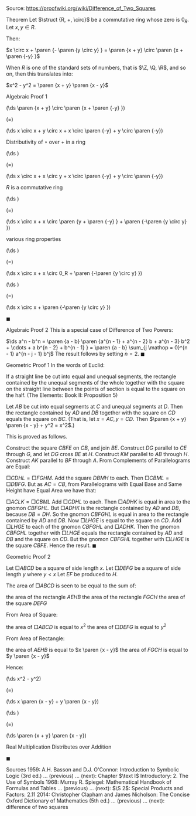 # 

Source: https://proofwiki.org/wiki/Difference_of_Two_Squares



Theorem
Let $\struct {R, +, \circ}$ be a commutative ring whose zero is $0_R$.
Let $x, y \in R$.

Then:

$x \circ x + \paren {- \paren {y \circ y} } = \paren {x + y} \circ \paren {x + \paren {-y} }$

When $R$ is one of the standard sets of numbers, that is $\Z, \Q, \R$, and so on, then this translates into:

$x^2 - y^2 = \paren {x + y} \paren {x - y}$


Algebraic Proof 1













\(\ds \paren {x + y} \circ \paren {x + \paren {-y} }\)

\(=\)







\(\ds x \circ x + y \circ x + x \circ \paren {-y} + y \circ \paren {-y}\)





Distributivity of $\circ$ over $+$ in a ring














\(\ds \)

\(=\)







\(\ds x \circ x + x \circ y + x \circ \paren {-y} + y \circ \paren {-y}\)





$R$ is a commutative ring














\(\ds \)

\(=\)







\(\ds x \circ x + x \circ \paren {y + \paren {-y} } + \paren {-\paren {y \circ y} }\)





various ring properties














\(\ds \)

\(=\)







\(\ds x \circ x + x \circ 0_R + \paren {-\paren {y \circ y} }\)




















\(\ds \)

\(=\)







\(\ds x \circ x + \paren {-\paren {y \circ y} }\)









$\blacksquare$


Algebraic Proof 2
This is a special case of Difference of Two Powers:

$\ds a^n - b^n = \paren {a - b} \paren {a^{n - 1} + a^{n - 2} b + a^{n - 3} b^2 + \cdots + a b^{n - 2} + b^{n - 1} } = \paren {a - b} \sum_{j \mathop = 0}^{n - 1} a^{n - j - 1} b^j$
The result follows by setting $n = 2$.
$\blacksquare$


Geometric Proof 1
In the words of Euclid:

If a straight line be cut into equal and unequal segments, the rectangle contained by the unequal segments of the whole together with the square on the straight line between the points of section is equal to the square on the half.
(The Elements: Book $\text{II}$: Proposition $5$)



Let $AB$ be cut into equal segments at $C$ and unequal segments at $D$.
Then the rectangle contained by $AD$ and $DB$ together with the square on $CD$ equals the square on $BC$.
(That is, let $x = AC, y = CD$. Then $\paren {x + y} \paren {x - y} + y^2 = x^2$.)

This is proved as follows.

Construct the square $CBFE$ on $CB$, and join $BE$.
Construct $DG$ parallel to $CE$ through $G$, and let $DG$ cross $BE$ at $H$.
Construct $KM$ parallel to $AB$ through $H$.
Construct $AK$ parallel to $BF$ through $A$.
From Complements of Parallelograms are Equal:

$\Box CDHL = \Box FGHM$.
Add the square $DBMH$ to each.
Then $\Box CBML = \Box DBFG$.
But as $AC = CB$, from Parallelograms with Equal Base and Same Height have Equal Area we have that:

$\Box ACLK = \Box CBML$
Add $\Box CDHL$ to each.
Then $\Box ADHK$ is equal in area to the gnomon $CBFGHL$.
But $\Box ADHK$ is the rectangle contained by $AD$ and $DB$, because $DB = DH$.
So the gnomon $CBFGHL$ is equal in area to the rectangle contained by $AD$ and $DB$.
Now $\Box LHGE$ is equal to the square on $CD$.
Add $\Box LHGE$ to each of the gnomon $CBFGHL$ and $\Box ADHK$.
Then the gnomon $CBFGHL$ together with $\Box LHGE$ equals the rectangle contained by $AD$ and $DB$ and the square on $CD$.
But the gnomon $CBFGHL$ together with $\Box LHGE$ is the square $CBFE$.
Hence the result.
$\blacksquare$


Geometric Proof 2

Let $\Box ABCD$ be a square of side length $x$.
Let $\Box DEFG$ be a square of side length $y$ where $y < x$
Let $EF$ be produced to $H$.

The area of $\Box ABCD$ is seen to be equal to the sum of:

the area of the rectangle $AEHB$
the area of the rectangle $FGCH$
the area of the square $DEFG$

From Area of Square:

the area of $\Box ABCD$ is equal to $x^2$
the area of $\Box DEFG$ is equal to $y^2$

From Area of Rectangle:

the area of $AEHB$ is equal to $x \paren {x - y}$
the area of $FGCH$ is equal to $y \paren {x - y}$

Hence:














\(\ds x^2 - y^2\)

\(=\)







\(\ds x \paren {x - y} + y \paren {x - y}\)




















\(\ds \)

\(=\)







\(\ds \paren {x + y} \paren {x - y}\)





Real Multiplication Distributes over Addition



$\blacksquare$


Sources
1959: A.H. Basson and D.J. O'Connor: Introduction to Symbolic Logic (3rd ed.) ... (previous) ... (next): Chapter $\text I$ Introductory: $2$. The Use of Symbols
1968: Murray R. Spiegel: Mathematical Handbook of Formulas and Tables ... (previous) ... (next): $\S 2$: Special Products and Factors: $2.11$
2014: Christopher Clapham and James Nicholson: The Concise Oxford Dictionary of Mathematics (5th ed.) ... (previous) ... (next): difference of two squares




